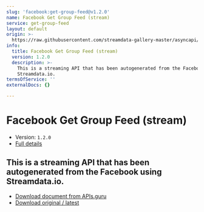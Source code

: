 ```yaml
---
slug: 'facebook:get-group-feed@v1.2.0'
name: Facebook Get Group Feed (stream)
service: get-group-feed
layout: default
origin: >-
  https://raw.githubusercontent.com/streamdata-gallery-master/asyncapi/master/_listings/facebook/facebook-get-group-feed-stream-async.md
info:
  title: Facebook Get Group Feed (stream)
  version: 1.2.0
  description: >-
    This is a streaming API that has been autogenerated from the Facebook using
    Streamdata.io.
termsOfService: ''
externalDocs: {}

---
```

# Facebook Get Group Feed (stream)

* Version: `1.2.0`
* [Full details](../html/facebook:get-group-feed@v1.2.0.html)



## This is a streaming API that has been autogenerated from the Facebook using Streamdata.io.



* [Download document from APIs.guru](https://raw.githubusercontent.com/APIs-guru/asyncapi-directory/master/docs/APIs/facebook%3Aget-group-feed%40v1.2.0.yaml)
* [Download original / latest](https://raw.githubusercontent.com/streamdata-gallery-master/asyncapi/master/_listings/facebook/facebook-get-group-feed-stream-async.md)

<script type="application/ld+json">
{
  "@context": "http://schema.org/",
  "@type": "WebAPI",
  "description": "This is a streaming API that has been autogenerated from the Facebook using Streamdata.io.",
  "documentation": "",

  "name": "Facebook Get Group Feed (stream)"
}
</script>
